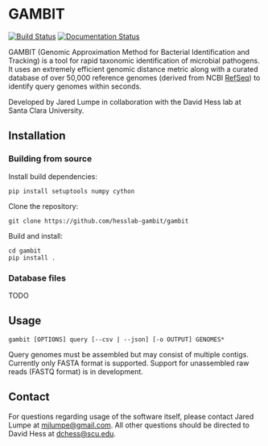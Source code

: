 # GAMBIT
[![Build Status](https://github.com/hesslab-gambit/gambit/actions/workflows/ci.yml/badge.svg)](https://github.com/hesslab-gambit/gambit/actions/workflows/ci.yml)
[![Documentation Status](https://readthedocs.org/projects/hesslab-gambit/badge/?version=latest)](https://hesslab-gambit.readthedocs.io/en/latest/?badge=latest)

GAMBIT (Genomic Approximation Method for Bacterial Identification and Tracking) is a tool for rapid taxonomic identification of microbial pathogens.
It uses an extremely efficient genomic distance metric along with a curated database of over 50,000 reference genomes (derived from NCBI [RefSeq](https://www.ncbi.nlm.nih.gov/refseq/))
to identify query genomes within seconds.

Developed by Jared Lumpe in collaboration with the David Hess lab at Santa Clara University.


## Installation

### Building from source

Install build dependencies:

    pip install setuptools numpy cython

Clone the repository:

    git clone https://github.com/hesslab-gambit/gambit

Build and install:

    cd gambit
    pip install .


### Database files

TODO


## Usage

    gambit [OPTIONS] query [--csv | --json] [-o OUTPUT] GENOMES*

Query genomes must be assembled but may consist of multiple contigs. Currently only FASTA format is supported.
Support for unassembled raw reads (FASTQ format) is in development.


## Contact

For questions regarding usage of the software itself, please contact Jared Lumpe at [mjlumpe@gmail.com](mailto:mjlumpe@gmail.com).
All other questions should be directed to David Hess at [dchess@scu.edu](mailto:dchess@scu.edu).
